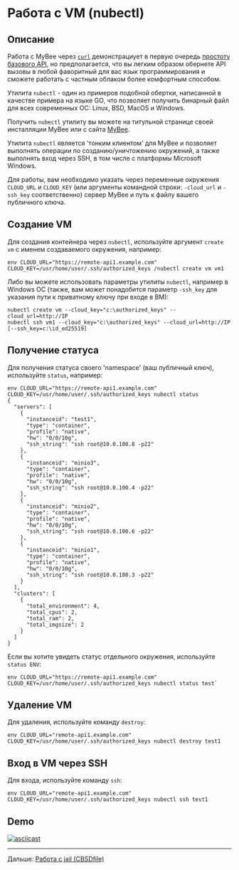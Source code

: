 # Работа с VM (nubectl)

## Описание

Работа с MyBee через [`curl`](bhyve_curl.md) демонстрациует в первую очередь [простоту базового API](api.md), но предполагается, что вы легким образом обернете API вызовы в любой фаворитный для вас язык программирования и сможете работать с частным облаком более комфортным способом.

Утилита `nubectl` - один из примеров подобной обертки, написанной в качестве примера на языке GO, что позволяет получить бинарный файл для всех современных ОС: Linux, BSD, MacOS и Windows.

Получить `nubectl` утилиту вы можете на титульной странице своей инсталляции MyBee или с сайта <a target="_blank" href="https://myb.convectix.com/download/">MyBee</a>.

Утилита `nubectl` является 'тонким клиентом' для MyBee и позволяет выполнять операции по созданию/уничтожению окружений, а также выполнять вход через SSH, в том числе с платформы Microsoft Windows.

Для работы, вам необходимо указать через переменные окружения `CLOUD_URL` и `CLOUD_KEY` (или аргументы командной строки: `-cloud_url` и `-ssh_key` соответственно) сервер MyBee и путь к файлу вашего публичного ключа.

## Создание VM

Для создания контейнера через `nubectl`, используйте аргумент `create vm` с именем создаваемого окружения, например:
```
env CLOUD_URL="https://remote-api1.example.com" CLOUD_KEY=/usr/home/user/.ssh/authorized_keys /nubectl create vm vm1
```

Либо вы можете использовать параметры утилиты `nubectl`, например в Windows ОС (также, вам может понадобится параметр `-ssh_key` для указания пути к приватному ключу при входе в ВМ):
```
nubectl create vm --cloud_key="c:\authorized_keys" --cloud_url=http://IP
nubectl ssh vm1 --cloud_key="c:\authorized_keys" --cloud_url=http://IP [--ssh_key=c:\id_ed25519]
```

## Получение статуса

Для получения статуса своего 'namespace' (ваш публичный ключ), используйте `status`, например:
```
env CLOUD_URL="https://remote-api1.example.com" CLOUD_KEY=/usr/home/user/.ssh/authorized_keys nubectl status
{
  "servers": [
    {
      "instanceid": "test1",
      "type": "container",
      "profile": "native",
      "hw": "0/0/10g",
      "ssh_string": "ssh root@10.0.100.8 -p22"
    },
    {
      "instanceid": "minio3",
      "type": "container",
      "profile": "native",
      "hw": "0/0/10g",
      "ssh_string": "ssh root@10.0.100.4 -p22"
    },
    {
      "instanceid": "minio2",
      "type": "container",
      "profile": "native",
      "hw": "0/0/10g",
      "ssh_string": "ssh root@10.0.100.6 -p22"
    },
    {
      "instanceid": "minio1",
      "type": "container",
      "profile": "native",
      "hw": "0/0/10g",
      "ssh_string": "ssh root@10.0.100.3 -p22"
    }
  ],
  "clusters": [
    {
      "total_environment": 4,
      "total_cpus": 2,
      "total_ram": 2,
      "total_imgsize": 2
    }
  ]
}
```
Если вы хотите увидеть статус отдельного окружения, используйте `status ENV`:
```
env CLOUD_URL="https://remote-api1.example.com" CLOUD_KEY=/usr/home/user/.ssh/authorized_keys nubectl status test`
```


## Удаление VM

Для удаления, используйте команду `destroy`:
```
env CLOUD_URL="remote-api1.example.com" CLOUD_KEY=/usr/home/user/.ssh/authorized_keys nubectl destroy test1
```

## Вход в VM через SSH

Для входа, используйте команду `ssh`:
```
env CLOUD_URL="remote-api1.example.com" CLOUD_KEY=/usr/home/user/.ssh/authorized_keys nubectl ssh test1
```

## Demo

[![asciicast](https://asciinema.org/a/492201.svg)](https://asciinema.org/a/492201)

---

Дальше: [Работа с jail (CBSDfile)](jail_cbsdfile.md)
